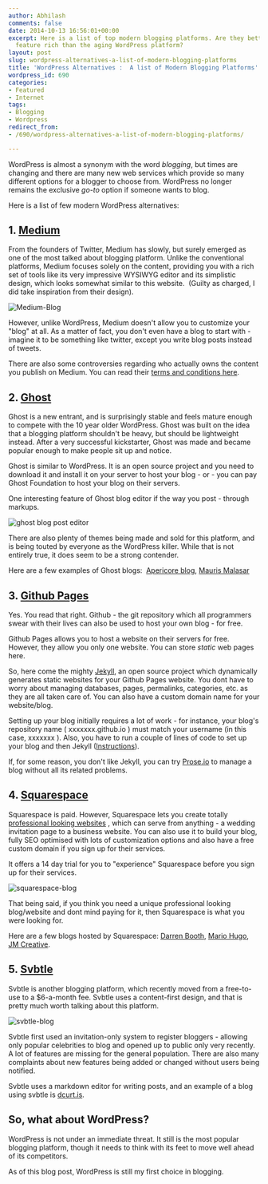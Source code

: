 ```yaml
---
author: Abhilash
comments: false
date: 2014-10-13 16:56:01+00:00
excerpt: Here is a list of top modern blogging platforms. Are they better and more
  feature rich than the aging WordPress platform?
layout: post
slug: wordpress-alternatives-a-list-of-modern-blogging-platforms
title: 'WordPress Alternatives :  A list of Modern Blogging Platforms'
wordpress_id: 690
categories:
- Featured
- Internet
tags:
- Blogging
- Wordpress
redirect_from:
- /690/wordpress-alternatives-a-list-of-modern-blogging-platforms/

---
```


WordPress is almost a synonym with the word _blogging_, but times are changing and there are many new web services which provide so many different options for a blogger to choose from. WordPress no longer remains the exclusive _go-to_ option if someone wants to blog.

Here is a list of few modern WordPress alternatives:


## 1. [Medium](http://medium.com)


From the founders of Twitter, Medium has slowly, but surely emerged as one of the most talked about blogging platform. Unlike the conventional platforms, Medium focuses solely on the content, providing you with a rich set of tools like its very impressive WYSIWYG editor and its simplistic design, which looks somewhat similar to this website.  (Guilty as charged, I did take inspiration from their design).

![Medium-Blog](https://techcovered.github.io/images/medium.png)

However, unlike WordPress, Medium doesn't allow you to customize your "blog" at all. As a matter of fact, you don't even have a blog to start with - imagine it to be something like twitter, except you write blog posts instead of tweets.

There are also some controversies regarding who actually owns the content you publish on Medium. You can read their [terms and conditions here](https://medium.com/policy/medium-terms-of-service-9db0094a1e0f).


## 2. [Ghost](http://ghost.org/)


Ghost is a new entrant, and is surprisingly stable and feels mature enough to compete with the 10 year older WordPress. Ghost was built on the idea that a blogging platform shouldn't be heavy, but should be lightweight instead. After a very successful kickstarter, Ghost was made and became popular enough to make people sit up and notice.

Ghost is similar to WordPress. It is an open source project and you need to download it and install it on your server to host your blog - or - you can pay Ghost Foundation to host your blog on their servers.

One interesting feature of Ghost blog editor if the way you post - through markups.

![ghost blog post editor](https://techcovered.github.io/images/ghost-blog-editor.png)

There are also plenty of themes being made and sold for this platform, and is being touted by everyone as the WordPress killer. While that is not entirely true, it does seem to be a strong contender.

Here are a few examples of Ghost blogs:  [Apericore blog](http://blog.apericore.com/upgrading-your-ghost-blog-platform/), [Mauris Malasar](http://mariusmasalar.me/)


## 3. [Github Pages](https://pages.github.com/)


Yes. You read that right. Github - the git repository which all programmers swear with their lives can also be used to host your own blog - for free.

Github Pages allows you to host a website on their servers for free. However, they allow you only one website. You can store *_static_* web pages here.

So, here come the mighty [Jekyll](http://jekyllrb.com/), an open source project which dynamically generates static websites for your Github Pages website. You dont have to worry about managing databases, pages, permalinks, categories, etc. as they are all taken care of. You can also have a custom domain name for your website/blog.

Setting up your blog initially requires a lot of work - for instance, your blog's repository name ( xxxxxxx.github.io ) must match your username (in this case, xxxxxxx ). Also, you have to run a couple of lines of code to set up your blog and then Jekyll ([Instructions](https://help.github.com/articles/using-jekyll-with-pages/)).

If, for some reason, you don't like Jekyll, you can try [Prose.io](http://www.developmentseed.org/blog/2012/june/25/prose-a-content-editor-for-github/) to manage a blog without all its related problems.


## 4. [Squarespace](squarespace.com)


Squarespace is paid. However, Squarespace lets you create totally [professional looking websites](http://www.squarespace.com/templates) , which can serve from anything - a wedding invitation page to a business website. You can also use it to build your blog, fully SEO optimised with lots of customization options and also have a free custom domain if you sign up for their services.

It offers a 14 day trial for you to "experience" Squarespace before you sign up for their services.

![squarespace-blog](https://techcovered.github.io/images/squarespace.png)

That being said, if you think you need a unique professional looking blog/website and dont mind paying for it, then Squarespace is what you were looking for.

Here are a few blogs hosted by Squarespace: [Darren Booth](http://darrenbooth.com/), [Mario Hugo](http://www.mariohugo.com/), [JM Creative](http://jmcreative.com/).


## 5. [Svbtle](https://svbtle.com/)


Svbtle is another blogging platform, which recently moved from a free-to-use to a $6-a-month fee. Svbtle uses a content-first design, and that is pretty much worth talking about this platform.

![svbtle-blog](https://techcovered.github.io/images/svbtle.png)

Svbtle first used an invitation-only system to register bloggers - allowing only popular celebrities to blog and opened up to public only very recently. A lot of features are missing for the general population. There are also many complaints about new features being added or changed without users being notified.

Svbtle uses a markdown editor for writing posts, and an example of a blog using svbtle is [dcurt.is](http://dcurt.is/).


## So, what about WordPress?


WordPress is not under an immediate threat. It still is the most popular blogging platform, though it needs to think with its feet to move well ahead of its competitors.

As of this blog post, WordPress is still my first choice in blogging.
